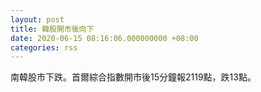 ```yaml
---
layout: post
title: 韓股開市後向下
date: 2020-06-15 08:16:06.000000000 +08:00
categories: rss
---
```


南韓股市下跌。首爾綜合指數開市後15分鐘報2119點，跌13點。
